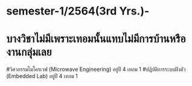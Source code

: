 # semester-1/2564(3rd Yrs.)-
# บางวิชาไม่มีเพราะเทอมนั้นแทบไม่มีการบ้านหรืองานกลุ่มเลย

#วิศวกรรมไมโครเวฟ (Microwave Engineering) อยู่ปี 4 เทอม 1
#ปฏิบัติการระบบฝังตัว (Embedded Lab) อยู่ปี 4 เทอม 1
